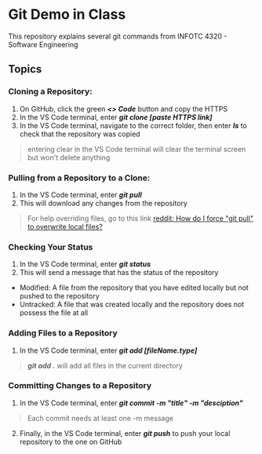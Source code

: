 # Git Demo in Class

This repository explains several git commands from INFOTC 4320 - Software Engineering

## Topics

### Cloning a Repository:
1. On GitHub, click the green ***<> Code*** button and copy the HTTPS
2. In the VS Code terminal, enter ***git clone [paste HTTPS link]***
3. In the VS Code terminal, navigate to the correct folder, then enter ***ls*** to check that the repository was copied
> entering clear in the VS Code terminal will clear the terminal screen but won't delete anything

### Pulling from a Repository to a Clone:
1. In the VS Code terminal, enter ***git pull***
2. This will download any changes from the repository
> For help overriding files, go to this link [reddit: How do I force "git pull" to overwrite local files?](https://stackoverflow.com/questions/1125968/how-do-i-force-git-pull-to-overwrite-local-files)

### Checking Your Status
1. In the VS Code terminal, enter ***git status***
2. This will send a message that has the status of the repository
- Modified: A file from the repository that you have edited locally but not pushed to the repository
- Untracked: A file that was created locally and the repository does not possess the file at all

### Adding Files to a Repository
1. In the VS Code terminal, enter ***git add [fileName.type]***
> ***git add .*** will add all files in the current directory

### Committing Changes to a Repository
1. In the VS Code terminal, enter ***git commit -m "title" -m "desciption"***
> Each commit needs at least one -m message
2. Finally, in the VS Code terminal, enter ***git push*** to push your local repository to the one on GitHub